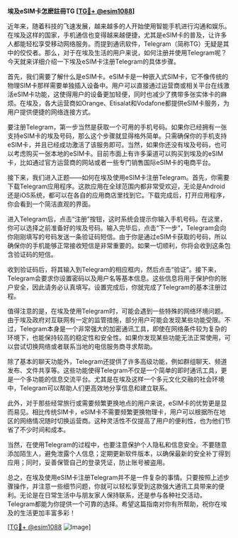 **埃及eSIM卡怎麽註冊TG [[TG💪+ @esim1088](https://t.me/s/esim1088)]**

近年来，随着科技的飞速发展，越来越多的人开始使用智能手机进行沟通和娱乐。在埃及这样的国家，手机通信也变得越来越便捷，尤其是eSIM卡的普及，让许多人都能轻松享受移动网络服务。而提到通讯软件，Telegram（简称TG）无疑是其中的佼佼者。那么，对于在埃及生活的用户来说，如何注册并使用Telegram呢？今天就来详细介绍一下埃及eSIM卡注册Telegram的具体步骤。

首先，我们需要了解什么是eSIM卡。eSIM卡是一种嵌入式SIM卡，它不像传统的物理SIM卡那样需要单独插入设备中。用户可以直接通过运营商或相关平台在线激活eSIM卡功能，这使得用户的设备更加轻便，同时也减少了携带多张实体卡的麻烦。在埃及，各大运营商如Orange、Etisalat和Vodafone都提供eSIM卡服务，为用户提供便捷的网络连接方式。

要注册Telegram，第一步当然是获取一个可用的手机号码。如果你已经拥有一张支持eSIM卡的埃及号码，那么这个步骤就显得格外简单。只需确保你的手机支持eSIM卡，并且已经成功激活了该服务即可。当然，如果你还没有埃及号码，也可以考虑购买一张本地的eSIM卡。目前市面上有许多渠道可以购买到埃及的eSIM卡，比如通过官方运营商的网站或者一些专门销售国际eSIM卡的电商平台。

接下来，我们进入正题——如何在埃及使用eSIM卡注册Telegram。首先，你需要下载Telegram应用程序。这款应用在全球范围内都非常受欢迎，无论是Android还是iOS系统，都可以在各自的应用商店里找到它。下载完成后，打开应用程序，你会看到一个简洁直观的界面。

进入Telegram后，点击“注册”按钮，这时系统会提示你输入手机号码。在这里，你可以选择之前准备好的埃及号码。输入完毕后，点击“下一步”，Telegram会向你刚刚填写的号码发送一条验证码短信。由于你是通过eSIM卡获取的号码，所以确保你的手机能够正常接收短信是非常重要的。如果一切顺利，你将会收到这条包含验证码的短信。

收到验证码后，将其输入到Telegram的相应框内，然后点击“验证”。接下来，Telegram会要求你设置密码以及用户名等基本信息。这些信息将用于保护你的账户安全，因此请务必认真填写。设置完成后，你就完成了Telegram的基本注册过程。

值得注意的是，在埃及使用Telegram时，可能会遇到一些特殊的网络环境问题。由于埃及政府对互联网有一定的监管措施，部分用户可能会发现某些功能受限。不过，Telegram本身是一个非常强大的加密通讯工具，即使在网络条件较为复杂的环境下，也能保持较高的稳定性和安全性。如果你发现某些功能无法正常使用，可以尝试切换网络或者联系当地的电信服务商寻求帮助。

除了基本的聊天功能外，Telegram还提供了许多高级功能，例如群组聊天、频道发布、文件共享等。这些功能使得Telegram不仅是一个简单的即时通讯工具，更是一个多功能的信息交流平台。尤其是在埃及这样一个多元文化交融的社会环境中，Telegram可以帮助人们更高效地分享信息和建立联系。

此外，对于那些经常旅行或需要频繁更换地点的用户来说，eSIM卡的优势更是显而易见。相比传统SIM卡，eSIM卡不需要频繁更换物理卡，用户可以根据所在地区的网络情况随时切换运营商。这种灵活性不仅提高了用户的便利性，也为他们节省了不少时间和成本。

当然，在使用Telegram的过程中，也要注意保护个人隐私和信息安全。不要随意添加陌生人，避免泄露个人信息；定期更新软件版本，以确保最新的安全补丁得到应用；同时，妥善保管自己的登录凭证，防止账号被盗用。

总之，在埃及使用eSIM卡注册Telegram并不是一件复杂的事情。只要按照上述步骤操作，并注意一些细节问题，你就可以轻松享受到这款强大通讯工具带来的便利。无论是在日常生活中与朋友家人保持联系，还是参与各种社交活动，Telegram都能为你提供一个可靠的选择。希望这篇指南对你有所帮助，祝你在埃及的生活更加丰富多彩！

[[TG💪+ @esim1088](https://t.me/s/esim1088) ![Image](https://i.postimg.cc/4NQfJmqS/Snipaste-2025-05-13-00-14-12.png)]